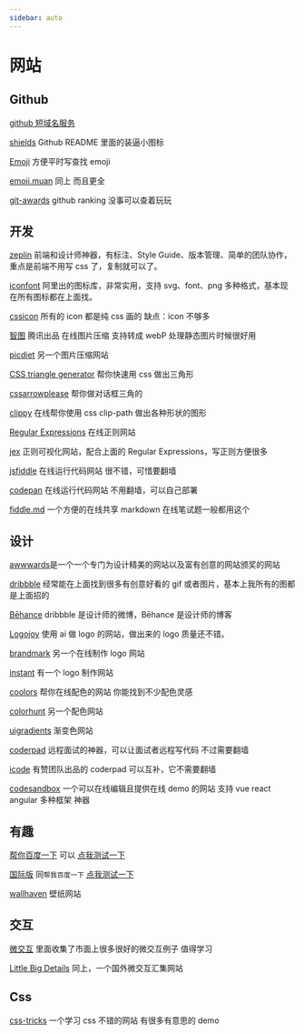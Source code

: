 ```yaml
---
sidebar: auto
---
```


# 网站

## Github

[github 短域名服务](https://git.io)

[shields](https://shields.io/) Github README 里面的装逼小图标

[Emoji](https://www.webpagefx.com/tools/emoji-cheat-sheet/) 方便平时写查找 emoji

[emoji.muan](http://emoji.muan.co/#) 同上 而且更全

[git-awards](http://git-awards.com/users/search?login=panjiachen) github ranking 没事可以查着玩玩

## 开发

[zeplin](https://app.zeplin.io/) 前端和设计师神器，有标注、Style Guide、版本管理、简单的团队协作，重点是前端不用写 css 了，复制就可以了。

[iconfont](http://www.iconfont.cn/) 阿里出的图标库，非常实用，支持 svg、font、png 多种格式，基本现在所有图标都在上面找。

[cssicon](http://cssicon.space/#/) 所有的 icon 都是纯 css 画的 缺点：icon 不够多

[智图](http://zhitu.isux.us/) 腾讯出品 在线图片压缩 支持转成 webP 处理静态图片时候很好用

[picdiet](https://www.picdiet.com/zh-cn) 另一个图片压缩网站

[CSS triangle generator](http://apps.eky.hk/css-triangle-generator/) 帮你快速用 css 做出三角形

[cssarrowplease](http://www.cssarrowplease.com/) 帮你做对话框三角的

[clippy](http://bennettfeely.com/clippy/) 在线帮你使用 css clip-path 做出各种形状的图形

[Regular Expressions](https://regex101.com/) 在线正则网站

[jex](https://jex.im/regulex/) 正则可视化网站，配合上面的 Regular Expressions，写正则方便很多

[jsfiddle](https://jsfiddle.net/) 在线运行代码网站 很不错，可惜要翻墙

[codepan](https://codepan.net/) 在线运行代码网站 不用翻墙，可以自己部署

[fiddle.md](https://fiddle.md/) 一个方便的在线共享 markdown 在线笔试题一般都用这个

## 设计

[awwwards](https://www.awwwards.com/)是一个一个专门为设计精美的网站以及富有创意的网站颁奖的网站

[dribbble](https://dribbble.com/) 经常能在上面找到很多有创意好看的 gif 或者图片，基本上我所有的图都是上面招的

[Bēhance](https://www.behance.net/) dribbble 是设计师的微博，Bēhance 是设计师的博客

[Logojoy](https://logojoy.com/) 使用 ai 做 logo 的网站，做出来的 logo 质量还不错。

[brandmark](http://brandmark.io/) 另一个在线制作 logo 网站

[instant](https://instantlogodesign.com/) 有一个 logo 制作网站

[coolors](https://coolors.co/) 帮你在线配色的网站 你能找到不少配色灵感

[colorhunt](http://colorhunt.co/) 另一个配色网站

[uigradients](https://uigradients.com/#SummerDog) 渐变色网站

[coderpad](https://coderpad.io/) 远程面试的神器，可以让面试者远程写代码 不过需要翻墙

[icode](https://www.icode.live/) 有赞团队出品的 coderpad 可以互补，它不需要翻墙

[codesandbox](https://codesandbox.io/) 一个可以在线编辑且提供在线 demo 的网站 支持 vue react angular 多种框架 神器

## 有趣

[帮你百度一下](http://www.baidu-x.com/) 可以 [点我测试一下](http://www.baidu-x.com/?q=%E5%92%8C%E8%B0%90%E6%9C%89%E7%88%B1%E5%AF%8C%E5%BC%BA)

[国际版](http://lmgtfy.com/) 同`帮我百度一下` [点我测试一下](http://lmgtfy.com/?q=a)

[wallhaven](https://alpha.wallhaven.cc/) 壁纸网站

## 交互

[微交互](http://aliscued.lofter.com/) 里面收集了市面上很多很好的微交互例子 值得学习

[Little Big Details](http://littlebigdetails.com/) 同上，一个国外微交互汇集网站

## Css

[css-tricks](https://css-tricks.com/) 一个学习 css 不错的网站 有很多有意思的 demo
